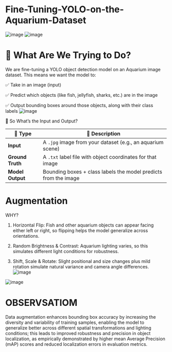# Fine-Tuning-YOLO-on-the-Aquarium-Dataset
![image](https://github.com/user-attachments/assets/1a2ada33-0973-467d-84ef-34dba4f447d5)
![image](https://github.com/user-attachments/assets/b5ec379e-4e43-4fcb-9e8f-2384c9ee164d)

# 🧠 What Are We Trying to Do?
We are fine-tuning a YOLO object detection model on an Aquarium image dataset. This means we want the model to:


✅ Take in an image (input)

✅ Predict which objects (like fish, jellyfish, sharks, etc.) are in the image

✅ Output bounding boxes around those objects, along with their class labels
![image](https://github.com/user-attachments/assets/f43d6b6d-849d-4524-939a-d6686d8829df)

🔁 So What’s the Input and Output?

| 🔹 **Type**      | 🔸 **Description**                                              |
| ---------------- | --------------------------------------------------------------- |
| **Input**        | A `.jpg` image from your dataset (e.g., an aquarium scene)      |
| **Ground Truth** | A `.txt` label file with object coordinates for that image      |
| **Model Output** | Bounding boxes + class labels the model predicts from the image |

# Augmentation 
WHY?
1. Horizontal Flip: Fish and other aquarium objects can appear facing either left or right, so flipping helps the model generalize across orientations.

2. Random Brightness & Contrast: Aquarium lighting varies, so this simulates different light conditions for robustness.

3. Shift, Scale & Rotate: Slight positional and size changes plus mild rotation simulate natural variance and camera angle differences.
![image](https://github.com/user-attachments/assets/1115b623-6fa4-48e6-a20b-707ed82f6a92)


![image](https://github.com/user-attachments/assets/df987040-9ab4-44f0-a85f-e7b5ef0d30d7)

# OBSERVSATIOM
Data augmentation enhances bounding box accuracy by increasing the diversity and variability of training samples, enabling the model to generalize better across different spatial transformations and lighting conditions; this leads to improved robustness and precision in object localization, as empirically demonstrated by higher mean Average Precision (mAP) scores and reduced localization errors in evaluation metrics.
